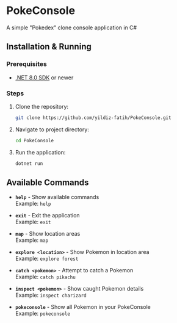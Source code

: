 # PokeConsole

A simple "Pokedex" clone console application in C#

## Installation & Running

### Prerequisites
- [.NET 8.0 SDK](https://dotnet.microsoft.com/download) or newer

### Steps
1. Clone the repository:
   ```bash
   git clone https://github.com/yildiz-fatih/PokeConsole.git
   ```
2. Navigate to project directory:
   ```bash
   cd PokeConsole
   ```
3. Run the application:
   ```bash
   dotnet run
   ```

## Available Commands

- **`help`** - Show available commands  
  Example: `help`

- **`exit`** - Exit the application  
  Example: `exit`

- **`map`** - Show location areas  
  Example: `map`

- **`explore <location>`** - Show Pokemon in location area  
  Example: `explore forest`

- **`catch <pokemon>`** - Attempt to catch a Pokemon  
  Example: `catch pikachu`

- **`inspect <pokemon>`** - Show caught Pokemon details  
  Example: `inspect charizard`

- **`pokeconsole`** - Show all Pokemon in your PokeConsole  
  Example: `pokeconsole`